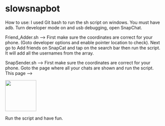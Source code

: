 # slowsnapbot

How to use:
I used Git bash to run the sh script on windows.
You must have adb.
Turn developer mode on and usb debugging, open SnapChat.


Friend_Adder.sh --> First make sure the coordinates are correct for your phone. (Goto developer options and enable pointer location        to check).
Next go to Add friends on SnapCat and tap on the search bar then run the script. It will add all the usernames from the array.

SnapSender.sh --> First make sure the coordinates are correct for your phone.
Goto the page where all your chats are shown and run the script.
This page -->

<img src="https://www.imageupload.co.uk/images/2018/03/22/Screenshot_20180322-211229.png" width="100">

Run the script and have fun.
